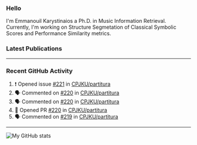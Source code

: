 ### Hello

I'm Emmanouil Karystinaios a Ph.D. in Music Information Retrieval.
Currently, I'm working on Structure Segmetation of Classical Symbolic Scores and Performance Similarity metrics.


### Latest Publications

<!-- BLOG-POST-LIST:START -->
<!-- BLOG-POST-LIST:END -->

---

### Recent GitHub Activity
  
<!--START_SECTION:activity-->
1. ❗️ Opened issue [#221](https://github.com/CPJKU/partitura/issues/221) in [CPJKU/partitura](https://github.com/CPJKU/partitura)
2. 🗣 Commented on [#220](https://github.com/CPJKU/partitura/issues/220) in [CPJKU/partitura](https://github.com/CPJKU/partitura)
3. 🗣 Commented on [#220](https://github.com/CPJKU/partitura/issues/220) in [CPJKU/partitura](https://github.com/CPJKU/partitura)
4. 💪 Opened PR [#220](https://github.com/CPJKU/partitura/pull/220) in [CPJKU/partitura](https://github.com/CPJKU/partitura)
5. 🗣 Commented on [#219](https://github.com/CPJKU/partitura/issues/219) in [CPJKU/partitura](https://github.com/CPJKU/partitura)
<!--END_SECTION:activity-->

---

![My GitHub stats](https://github-readme-stats.vercel.app/api?username=manoskary&show_icons=true&theme=radical)


<!--
**manoskary/manoskary** is a ✨ _special_ ✨ repository because its `README.md` (this file) appears on your GitHub profile.

Here are some ideas to get you started:

- 🔭 I’m currently working on ...
- 🌱 I’m currently learning ...
- 👯 I’m looking to collaborate on ...
- 🤔 I’m looking for help with ...
- 💬 Ask me about ...
- 📫 How to reach me: ...
- 😄 Pronouns: ...
- ⚡ Fun fact: ...
-->
